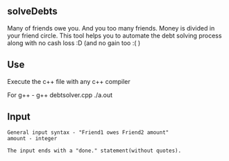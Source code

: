 solveDebts
----------

Many of friends owe you. And you too many friends. Money is divided in your friend circle.
This tool helps you to automate the debt solving process along with no cash loss :D (and no gain too :( )

Use
---

Execute the c++ file with any c++ compiler

For g++ -
    g++ debtsolver.cpp
    ./a.out

Input
-----

    General input syntax - "Friend1 owes Friend2 amount"
    amount - integer

    The input ends with a "done." statement(without quotes).
